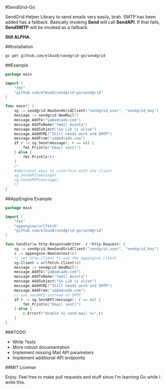 #SendGrid-Go

SendGrid Helper Library to send emails very easily, brah. 
SMTP has been added has a fallback. Basically invoking **Send** will call **SendAPI**. If that fails, **SendSMTP** will be invoked as a fallback.
 
**Still ALPHA.**

##Installation

```bash
go get github.com/elbuo8/sendgrid-go/sendgrid
```

##Example

```Go
package main

import (
	"fmt"
	"github.com/elbuo8/sendgrid-go/sendgrid"
)

func main() {
	sg := sendgrid.NewSendGridClient("sendgrid_user", "sendgrid_key")
	message := sendgrid.NewMail()
	message.AddTo("ya@adcade.com")
	message.AddToName("Yamil Asusta")
	message.AddSubject("Go Lib is alive")
	message.AddHTML("Still needs work and SMTP")
	message.AddFrom("ya@adcade.com")
	if r := sg.Send(message); r == nil {
		fmt.Println("Email sent!")
	} else {
		fmt.Println(r)
	}
	/*
	Additional ways to interface with the client
	sg.SendAPI(message)
	sg.SendSMTP(message)
	*/
}

```

##AppEngine Example

```Go
package main

import (
	"fmt"
	"appengine/urlfetch"
	"github.com/elbuo8/sendgrid-go/sendgrid"
)

func handler(w http.ResponseWriter, r *http.Request) {
	sg := sendgrid.NewSendGridClient("sendgrid_user", "sendgrid_key")
	c := appengine.NewContext(r)
	// set http.Client to use the appengine client
	sg.Client = urlfetch.Client(c)
	message := sendgrid.NewMail()
	message.AddTo("ya@adcade.com")
	message.AddToName("Yamil Asusta")
	message.AddSubject("Go Lib is alive")
	message.AddHTML("Still needs work and SMTP")
	message.AddFrom("ya@adcade.com")
	// use sendAPI instead of SMTP
	if r := sg.SendAPI(message); r == nil {
		fmt.Println("Email sent!")
	} else {
		c.Errorf("Unable to send mail %v",r)
	}
}

```

###TODO

* Write Tests
* More robust documentation
* Implement missing Mail API parameters
* Implement additional API endpoints

##MIT License

Enjoy. Feel free to make pull requests and stuff since I'm learning Go while I write this.
